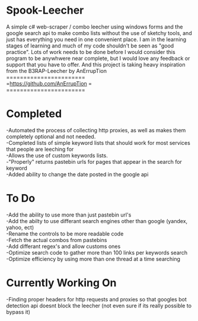 # Spook-Leecher
A simple c# web-scraper / combo leecher using windows forms and the google search api to make combo lists without the use of sketchy tools, and just has everything you need in one convenient place. I am in the learning stages of learning and much of my code shouldn't be seen as "good practice". Lots of work needs to be done before I would consider this program to be anywhwere near complete, but I would love any feedback or support that you have to offer. And this project is taking heavy inspiration from the B3RAP-Leecher by AnErrupTion
<br>=======================<br>
=https://github.com/AnErrupTion =
<br>=======================

# Completed
-Automated the process of collecting http proxies, as well as makes them completely optional and not needed.<br>
-Completed lists of simple keyword lists that should work for most services that people are leeching for<br>
-Allows the use of custom keywords lists.<br>
-"Properly" returns pastebin urls for pages that appear in the search for keyword<br>
-Added ability to change the date posted in the google api<br>

# To Do
-Add the ability to use more than just pastebin url's<br>
-Add the abilty to use differant search engines other than google (yandex, yahoo, ect)<br>
-Rename the controls to be more readable code<br>
-Fetch the actual combos from pastebins<br>
-Add differant regex's and allow customs ones<br>
-Optimize search code to gather more than 100 links per keywords search<br>
-Optimize efficiency by using more than one thread at a time searching<br>

# Currently Working On
-Finding proper headers for http requests and proxies so that googles bot detection api doesnt block the leecher (not even sure if its really possible to bypass it)
